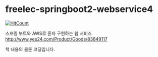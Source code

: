 # freelec-springboot2-webservice4

[![HitCount](http://hits.dwyl.com/ArouseSympathy/freelec-springboot2-webservice4.svg)](http://hits.dwyl.com/ArouseSympathy/freelec-springboot2-webservice4)

스프링 부트와 AWS로 혼자 구현하는 웹 서비스
http://www.yes24.com/Product/Goods/83849117

책 내용의 클론 코딩입니다.
